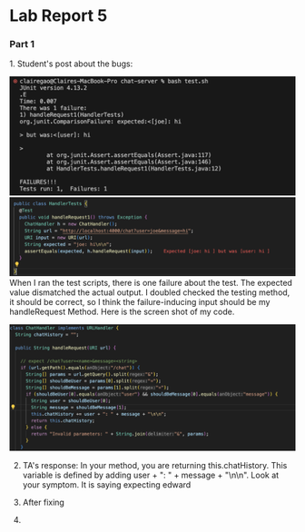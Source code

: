 <h1> Lab Report 5 </h1>

<h3>Part 1</h3>
1. Student's post about the bugs: <br>

![Image](ft.png) 
![Image](test.png)
When I ran the test scripts, there is one failure about the test. The expected value dismatched the actual output. I doubled checked the testing method, it should be correct, so I think the failure-inducing input should be my handleRequest Method. Here is the screen shot of my code.

![Image](falseImp.png)

2. TA's response:
In your method, you are returning this.chatHistory. This variable is defined by adding user + ": " + message + "\n\n". Look at your symptom. It is saying expecting edward 
3. After fixing

4. 
